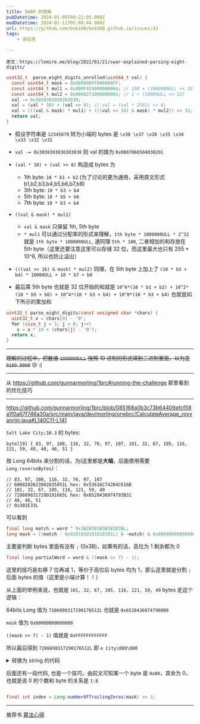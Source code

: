```yaml
---
title: SWAR 的理解
pubDatetime: 2024-01-09T09:22:05.000Z
modDatetime: 2024-01-11T05:08:44.000Z
url: https://github.com/bxb100/bxb100.github.io/issues/43
tags:
	- 读后感

---
```


    原文：https://lemire.me/blog/2022/01/21/swar-explained-parsing-eight-digits/

```c
uint32_t  parse_eight_digits_unrolled(uint64_t val) {
  const uint64_t mask = 0x000000FF000000FF;
  const uint64_t mul1 = 0x000F424000000064; // 100 + (1000000ULL << 32)
  const uint64_t mul2 = 0x0000271000000001; // 1 + (10000ULL << 32)
  val -= 0x3030303030303030;
  val = (val * 10) + (val >> 8); // val = (val * 2561) >> 8;
  val = (((val & mask) * mul1) + (((val >> 16) & mask) * mul2)) >> 32;
  return val;
}
```

- 假设字符串是 `12345678` 转为小端的 bytes 是 `\x38 \x37 \x36 \x35 \x34 \x33 \x32 \x31`
- `val -= 0x3030303030303030` 则 val 的值为 `0x0807060504030201`
- `(val * 10) + (val >> 8)` 构造成 bytes 为
  - 1th byte: `10 * b1 + b2` (为了讨论的更为通用，采用原文形式 b1,b2,b3,b4,b5,b6,b7,b8)
  - 3th byte: `10 * b3 + b4`
  - 5th byte: `10 * b5 + b6`
  - 7th byte: `10 * b3 + b4`
- `((val & mask) * mul1)`

  - `val & mask` 只保留 1th, 5th byte
  - `* mul1` 可以通过分配率的形式来理解，`1th byte * 1000000ULL * 2^32` 就是 `1th byte * 1000000ULL`, 通同理 `5th * 100`, 二者相加的和存放在 5th byte（这里还要注意这里可以存储 32 位，而这里最大也只有 255 \* 10^6, 所以也防止溢出）

- `(((val >> 16) & mask) * mul2)` 同理，在 5th byte 上加上了 `(10 * b3 + b4) * 10000ULL + 10 * b7 + b8`
- 最后第 5th byte 也就是 32 位开始的和就是 `10^6*(10 * b1 + b2) + 10^2*(10 * b5 + b6) + 10^4*(10 * b3 + b4) + 10^0*(10 * b3 + b4)` 也就是如下所示的累加和

```c
uint32_t parse_eight_digits(const unsigned char *chars) {
  uint32_t x = chars[0] - '0';
  for (size_t j = 1; j < 8; j++)
    x = x * 10 + (chars[j] - '0');
  return x;
}
```

---

~~理解的过程中，把数值 `1000000ULL` 按照 10 进制的形式填到二进制里面，以为是 `0100 0000`~~ 😢 :(

---

<a id='issuecomment-1882698869'></a>
从 https://github.com/gunnarmorling/1brc#running-the-challenge 那里看到的优化技巧

---

<a id='issuecomment-1886184937'></a>
https://github.com/gunnarmorling/1brc/blob/085168a0b3c73b64409afcf58a1f0a67f746a30a/src/main/java/dev/morling/onebrc/CalculateAverage_royvanrijn.java#L140C11-L141

`Salt Lake City;10.3` 的 bytes:

```
byte[19] { 83, 97, 108, 116, 32, 76, 97, 107, 101, 32, 67, 105, 116, 121, 59, 49, 48, 46, 51 }
```

按 Long 64bits 来分割的话，为(这里都是**大端**，后面使用需要 `Long.reverseBytes`）：

```
// 83, 97, 108, 116, 32, 76, 97, 107
// 6008202623902835051L hex: 0x53616C74204C616B
// 101, 32, 67, 105, 116, 121, 59, 49
// 7286898317290191665L hex: 0x6520436974793B31
// 48, 46, 51
// 0x302E33L
```

可以看到

```java
final long match = word ^ 0x3B3B3B3B3B3B3B3BL;
long mask = ((match - 0x0101010101010101L) & ~match) & 0x8080808080808080L;
```

主要是判断 bytes 里面有没有 `;` (0x3B)，如果有的话，高位为 1 剩余都为 0

```java
final long partialWord = word & ((mask >> 7) - 1);
```

这里的技巧是右移 7 位再减 1，等价于高位后 bytes 均为 1，那么这里就是分割 `;` 后面 bytes 的值（这里是小端计算！！）

从上面的举例来说，也就是 `101, 32, 67, 105, 116, 121, 59, 49` bytes 走这个逻辑：

64bits Long 值为 `7286898317290176512L` 也就是 `0x6520436974790000`

`mask` 值为 `0x80000000000000`

`((mask >> 7) - 1)` 值就是 `0xFFFFFFFFFFFF`

所以最后得到 `7286898317290176512L` 即 `e City\000\000`

<details>
<summary>转换为 string 的代码</summary>

这里也挺搞笑的，小端进去，String 按大端转，最后结果是可读的 ;)

```java
public byte[] longToBytes(long x) {
    ByteBuffer buffer = ByteBuffer.allocate(Long.BYTES);
    buffer.putLong(x);
    return buffer.array();
}

new String(longToBytes(7286898317290176512L))
```

当然后面的代码并没有使用这个方式获取 string，而是直接通过 `UNSAFE.getByte` 直接获取内存中映射的值

</details>

后面还有一段代码, 也是一个技巧，由前文可知某一个 byte 是 `0x80`，其余为 0，也就是说 0 的个数和 byte 的关系是 `1:8`

```java

final int index = Long.numberOfTrailingZeros(mask) >> 3;

```

---

<a id='issuecomment-1886252447'></a>
推荐书 [算法心得](https://www.amazon.com/Hackers-Delight-2nd-Henry-Warren/dp/0321842685)
